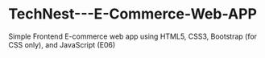 # TechNest---E-Commerce-Web-APP
Simple Frontend E-commerce web app using HTML5, CSS3, Bootstrap (for CSS only), and JavaScript (E06)
